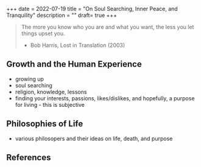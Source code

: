 +++
date = 2022-07-19
title = "On Soul Searching, Inner Peace, and Tranquility"
description = ""
draft= true
+++

> The more you know who you are and what you want, the less you let things upset 
> you.
>
> - Bob Harris, Lost in Translation (2003)

## Growth and the Human Experience

- growing up
- soul searching
- religion, knowledge, lessons
- finding your interests, passions, likes/dislikes, and hopefully, a purpose for 
living - this is subjective

## Philosophies of Life

- various philosopers and their ideas on life, death, and purpose

## References

[^1]: 

[^2]: 
